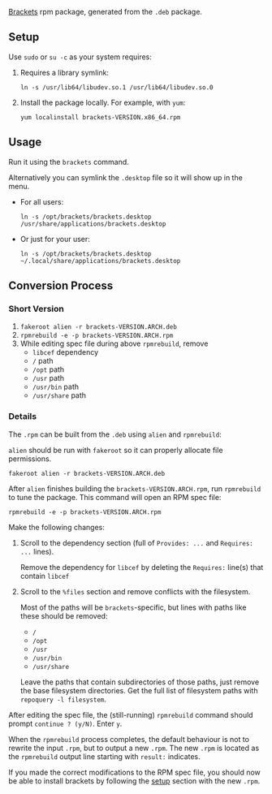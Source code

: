 [Brackets](https://github.com/adobe/brackets) rpm package, generated from the `.deb` package.

<a id="setup">

## Setup

</a>

Use `sudo` or `su -c` as your system requires:

1. Requires a library symlink:

   `ln -s /usr/lib64/libudev.so.1 /usr/lib64/libudev.so.0`
    
2. Install the package locally.  For example, with `yum`:

   `yum localinstall brackets-VERSION.x86_64.rpm`

## Usage

Run it using the `brackets` command.

Alternatively you can symlink the `.desktop` file so it will show up in the menu.

- For all users:

  `ln -s /opt/brackets/brackets.desktop /usr/share/applications/brackets.desktop`

- Or just for your user:

  `ln -s /opt/brackets/brackets.desktop ~/.local/share/applications/brackets.desktop`

## Conversion Process

### Short Version

1. `fakeroot alien -r brackets-VERSION.ARCH.deb`
2. `rpmrebuild -e -p brackets-VERSION.ARCH.rpm`
3. While editing spec file during above `rpmrebuild`, remove
    - `libcef` dependency
    - `/` path
    - `/opt` path
    - `/usr` path
    - `/usr/bin` path
    - `/usr/share` path
        
### Details

The `.rpm` can be built from the `.deb` using `alien` and `rpmrebuild`:

`alien` should be run with `fakeroot` so it can properly allocate file permissions.

    fakeroot alien -r brackets-VERSION.ARCH.deb

After `alien` finishes building the `brackets-VERSION.ARCH.rpm`, run `rpmrebuild` to tune the package. 
This command will open an RPM spec file:

    rpmrebuild -e -p brackets-VERSION.ARCH.rpm

Make the following changes:

1. Scroll to the dependency section (full of `Provides: ...` and `Requires: ...` lines).

   Remove the dependency for `libcef` by deleting the `Requires:` line(s) that contain `libcef`

2. Scroll to the `%files` section and remove conflicts with the filesystem.

   Most of the paths will be `brackets`-specific, but lines with paths like these should be removed:

   - `/`
   - `/opt`
   - `/usr`
   - `/usr/bin`
   - `/usr/share`

   Leave the paths that contain subdirectories of those paths, just remove the base filesystem directories.
   Get the full list of filesystem paths with `repoquery -l filesystem`.

After editing the spec file, the (still-running) `rpmrebuild` command should prompt `continue ? (y/N)`. Enter `y`.

When the `rpmrebuild` process completes, the default behaviour is not to rewrite the input `.rpm`, but to output a new `.rpm`.
The new `.rpm` is located as the `rpmrebuild` output line starting with `result:` indicates.

If you made the correct modifications to the RPM spec file, you should now be able to install brackets by following the [setup](#setup) section with the new `.rpm`.
